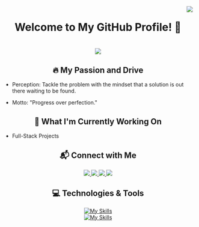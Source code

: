 <img align = "right" src = "https://visitor-badge.laobi.icu/badge?page_id=A108II.A108II">
<h1 align="center">
Welcome to My GitHub Profile! 👋
</h1>

<h1 align="center">

<img src="https://readme-typing-svg.herokuapp.com/?font=Righteous&size=35&color=00008B&center=true&vCenter=true&width=500&height=70&duration=1800&lines=Hey!+👋;+I'm+Ali;+Software+Engineer;Full-Stack+Developer;" />

</h1>

<div align = "center">
  
## 🔥 My Passion and Drive
</div>

- Perception: Tackle the problem with the mindset that a solution is out there waiting to be found.

- Motto: "Progress over perfection."

<div align = "center">
  
## 🌱 What I'm Currently Working On
</div>

- Full-Stack Projects

<div align = "center">
  
## 📬 Connect with Me
</div>
<div align = "center">
  
<div align="center"> 
  
  <a href="mailto:aleesduct@gmail.com">
    <img src="https://img.shields.io/badge/Gmail-333333?style=for-the-badge&logo=gmail&logoColor=red" />
  </a>
  
  <a href="https://linkedin.com/in/A108II" target="_blank">
    <img src="https://img.shields.io/badge/LinkedIn-0077B5?style=for-the-badge&logo=linkedin&logoColor=white" target="_blank" />
  </a>
  
  <a href="https://dev.to/a2108ii" target="_blank">
     <img src="https://img.shields.io/badge/dev.to-0A0A0A?style=for-the-badge&logo=dev.to&logoColor=white" target="_blank" /> 
  </a>

  <a href="https://medium.com/@A82II" target="_blank">
     <img src="https://img.shields.io/badge/Medium-12100E?style=for-the-badge&logo=medium&logoColor=white" target="_blank" /> 
  </a>
</div>

<div align = "center" >
  
##  💻 Technologies & Tools
</div>


[![My Skills](https://skillicons.dev/icons?i=git,github,html,css,javascript,typescript,java,c,cpp)]()<br>
[![My Skills](https://skillicons.dev/icons?i=python,react,nodejs,express,mongodb,docker,kubernetes,aws)]()

